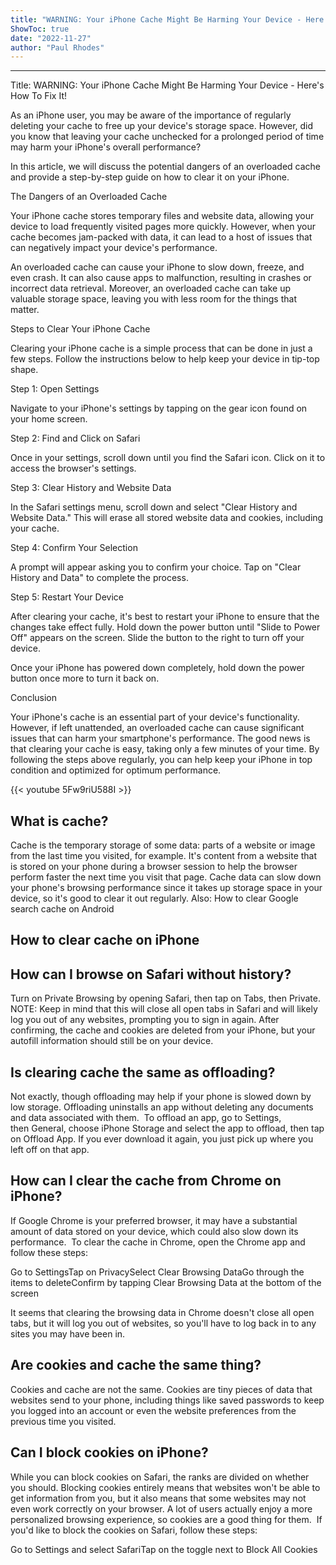 ```yaml
---
title: "WARNING: Your iPhone Cache Might Be Harming Your Device - Here's How To Fix It!"
ShowToc: true 
date: "2022-11-27"
author: "Paul Rhodes"
---
```

*****
Title: WARNING: Your iPhone Cache Might Be Harming Your Device - Here's How To Fix It!

As an iPhone user, you may be aware of the importance of regularly deleting your cache to free up your device's storage space. However, did you know that leaving your cache unchecked for a prolonged period of time may harm your iPhone's overall performance?

In this article, we will discuss the potential dangers of an overloaded cache and provide a step-by-step guide on how to clear it on your iPhone.

The Dangers of an Overloaded Cache

Your iPhone cache stores temporary files and website data, allowing your device to load frequently visited pages more quickly. However, when your cache becomes jam-packed with data, it can lead to a host of issues that can negatively impact your device's performance.

An overloaded cache can cause your iPhone to slow down, freeze, and even crash. It can also cause apps to malfunction, resulting in crashes or incorrect data retrieval. Moreover, an overloaded cache can take up valuable storage space, leaving you with less room for the things that matter.

Steps to Clear Your iPhone Cache

Clearing your iPhone cache is a simple process that can be done in just a few steps. Follow the instructions below to help keep your device in tip-top shape.

Step 1: Open Settings

Navigate to your iPhone's settings by tapping on the gear icon found on your home screen.

Step 2: Find and Click on Safari

Once in your settings, scroll down until you find the Safari icon. Click on it to access the browser's settings.

Step 3: Clear History and Website Data

In the Safari settings menu, scroll down and select "Clear History and Website Data." This will erase all stored website data and cookies, including your cache.

Step 4: Confirm Your Selection

A prompt will appear asking you to confirm your choice. Tap on "Clear History and Data" to complete the process.

Step 5: Restart Your Device

After clearing your cache, it's best to restart your iPhone to ensure that the changes take effect fully. Hold down the power button until "Slide to Power Off" appears on the screen. Slide the button to the right to turn off your device.

Once your iPhone has powered down completely, hold down the power button once more to turn it back on.

Conclusion

Your iPhone's cache is an essential part of your device's functionality. However, if left unattended, an overloaded cache can cause significant issues that can harm your smartphone's performance. The good news is that clearing your cache is easy, taking only a few minutes of your time. By following the steps above regularly, you can help keep your iPhone in top condition and optimized for optimum performance.

{{< youtube 5Fw9riU588I >}} 



## What is cache?


Cache is the temporary storage of some data: parts of a website or image from the last time you visited, for example. It's content from a website that is stored on your phone during a browser session to help the browser perform faster the next time you visit that page.
Cache data can slow down your phone's browsing performance since it takes up storage space in your device, so it's good to clear it out regularly.
Also: How to clear Google search cache on Android

 
## How to clear cache on iPhone
 
## How can I browse on Safari without history?


Turn on Private Browsing by opening Safari, then tap on Tabs, then Private.
NOTE: Keep in mind that this will close all open tabs in Safari and will likely log you out of any websites, prompting you to sign in again.
After confirming, the cache and cookies are deleted from your iPhone, but your autofill information should still be on your device.

 
## Is clearing cache the same as offloading?


Not exactly, though offloading may help if your phone is slowed down by low storage. Offloading uninstalls an app without deleting any documents and data associated with them. 
To offload an app, go to Settings, then General, choose iPhone Storage and select the app to offload, then tap on Offload App. If you ever download it again, you just pick up where you left off on that app. 

 
## How can I clear the cache from Chrome on iPhone?


If Google Chrome is your preferred browser, it may have a substantial amount of data stored on your device, which could also slow down its performance. 
To clear the cache in Chrome, open the Chrome app and follow these steps:

 
Go to SettingsTap on PrivacySelect Clear Browsing DataGo through the items to deleteConfirm by tapping Clear Browsing Data at the bottom of the screen


It seems that clearing the browsing data in Chrome doesn't close all open tabs, but it will log you out of websites, so you'll have to log back in to any sites you may have been in.

 
## Are cookies and cache the same thing?


Cookies and cache are not the same. Cookies are tiny pieces of data that websites send to your phone, including things like saved passwords to keep you logged into an account or even the website preferences from the previous time you visited. 

 
## Can I block cookies on iPhone?


While you can block cookies on Safari, the ranks are divided on whether you should. Blocking cookies entirely means that websites won't be able to get information from you, but it also means that some websites may not even work correctly on your browser. A lot of users actually enjoy a more personalized browsing experience, so cookies are a good thing for them.
 If you'd like to block the cookies on Safari, follow these steps:

 
Go to Settings and select SafariTap on the toggle next to Block All Cookies



